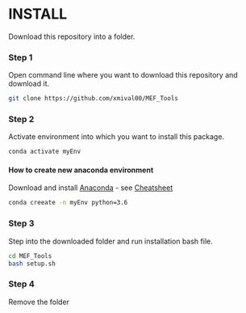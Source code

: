 # INSTALL

Download this repository into a folder.

### Step 1

Open command line where you want to download this repository and download it.

```bash
git clone https://github.com/xmival00/MEF_Tools
```

### Step 2
Activate environment into which you want to install this package.
```bash
conda activate myEnv
```

#### How to create new anaconda environment
Download and install [Anaconda](https://www.anaconda.com/products/individual) - see [Cheatsheet](https://docs.conda.io/projects/conda/en/4.6.0/_downloads/52a95608c49671267e40c689e0bc00ca/conda-cheatsheet.pdf)
```bash
conda creeate -n myEnv python=3.6
```



### Step 3
Step into the downloaded folder and run installation bash file.
```bash
cd MEF_Tools
bash setup.sh
```

### Step 4
Remove the folder
